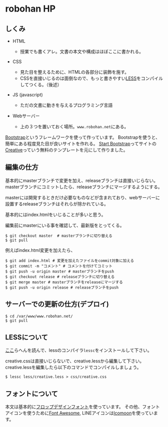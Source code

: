 # robohan HP

## しくみ
- HTML
  * 授業でも書くアレ。文書の本文や構成はほぼここに書かれる。

- CSS
  * 見た目を整えるために、HTMLの各部分に装飾を施す。
  * CSSを直接いじるのは面倒なので、もっと書きやすい[LESS](http://less-ja.studiomohawk.com/)をコンパイルしてつくる。（後述）

- JS (javascript)
  * ただの文書に動きを与えるプログラミング言語

- Webサーバー
  * 上の３つを置いておく場所。`www.robohan.net`にある。

[Bootstrap](http://getbootstrap.com/)というフレームワークを使って作っています。
Bootstrapを使うと、簡単にある程度見た目が良いサイトを作れる。
[Start Bootstrap](http://startbootstrap.com/)ってサイトの[Creative](http://startbootstrap.com/template-overviews/creative/)っていう無料のテンプレートを元にして作りました。


## 編集の仕方
基本的にmasterブランチで変更を加え、releaseブランチは直接いじらない。
masterブランチにコミットしたら、releaseブランチにマージするようにする。

masterには開発するときだけ必要なものなどが含まれており、webサーバーに設置するreleaseブランチはそれらが除かれている。

基本的にはindex.htmlをいじることが多いと思う。

編集前にmasterにいる事を確認して、最新版をとってくる。

```
$ git checkout master  # masterブランチに切り替える
$ git pull
```

例えばindex.html変更を加えたら、

```
$ git add index.html # 変更を加えたファイルをcommit対象に加える
$ git commit -m "コメント" # コメントを付けてコミット
$ git push -u origin master # masterブランチをpush
$ git checkout release # releaseブランチに切り替える
$ git merge master # masterブランチをreleaseにマージする
$ git push -u origin release # releaseブランチをpush
```

## サーバーでの更新の仕方(デプロイ)

```
$ cd /var/www/www.robohan.net/
$ git pull
```

## LESSについて
[ここ](http://less-ja.studiomohawk.com/#guide)らへんを読んで、lessのコンパイラ`lessc`をインストールして下さい。

creative.cssは直接いじらないで、creative.lessから編集して下さい。
creative.lessを編集したら以下のコマンドでコンパイルしましょう。

```
$ lessc less/creative.less > css/creative.css
```

## フォントについて
本文は基本的に[フロップデザインフォント](https://www.flopdesign.com/freefont/flopdesignfont.html)を使っています。
その他、フォントアイコンを使うために[Font Awesome](http://fontawesome.io/), LINEアイコンは[Icomoon](https://icomoon.io/app/)を使っています。
